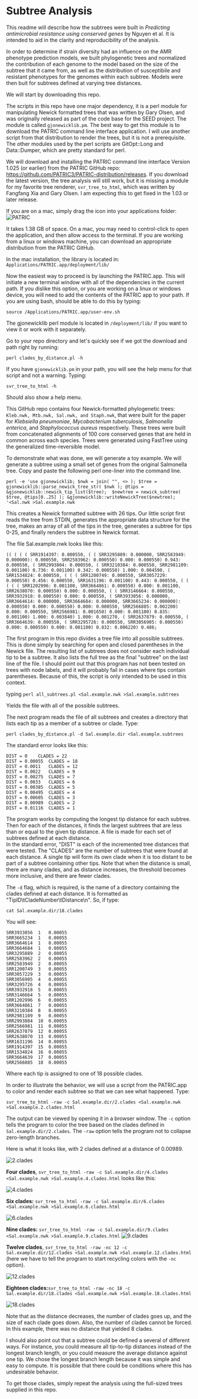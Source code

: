 # Subtree Analysis
  
This readme will describe how the subtrees were built in  *Predicting antimicrobial resistance using conserved genes* by Nguyen et al.  It is intended to aid in the clarity and reproducibility of the analysis.

In order to determine if strain diversity had an influence on the AMR phenotype prediction models, we built phylogenetic trees and normalized the contribution of each genome to the model based on the size of the subtree that it came from, as well as the distribution of susceptibile and resistant phenotypes for the genomes within each subtree. Models were then buit for subtrees defined at varying tree distances.  
  
We will start by downloading this repo. 
  
The scripts in this repo have one major dependency, it is a perl module for manipulating Newick formatted trees that was written by Gary Olsen, and was originally released as part of the code base for the SEED project. The module is called ```gjonewicklib.pm```.  The best way to get this module is to download the PATRIC command line interface application. I will use another script from that distribution to render the trees, but it is not a prerequisite. The other modules used by the perl scripts are GitOpt::Long and Data::Dumper, which are pretty standard for perl.
  
We will download and installing the PATRIC command line interface Version 1.025 (or earlier) from the PATRIC GitHub repo:  https://github.com/PATRIC3/PATRIC-distribution/releases.  If you download the latest version, the tree analysis will still work, but it is missing a module for my favorite tree renderer, ```svr_tree_to_html```, which was written by Fangfang Xia and Gary Olsen. I am expecting this to get fixed in the 1.03 or later release. 

If you are on a mac, simply drag the icon into your applications folder:
![PATRIC](https://github.com/jimdavis1/Subtree-Analysis/blob/0b00e64ae8ae3abd9766c47a26697f1258682ffe/patric.png)

It takes 1.38 GB of space.  On a mac, you may need to control-click to open the application, and then allow access to the terminal.  If you are working from a linux or windows machine, you can download an appropriate distribution from the PATRIC GitHub. 

In the mac installation, the library is located in:
```Applications/PATRIC.app/deployment/lib/```

Now the easiest way to proceed is by launching the PATRIC.app.  This will initiate a new terminal window with all of the dependencies in the current path.  If you dislike this option, or you are working on a linux or windows device, you will need to add the contents of the PATRIC app to your path. If you are using bash, should be able to do this by typing:
  
```source /Applications/PATRIC.app/user-env.sh```

The gjonewicklib perl module is located in ```/deployment/lib/``` if you want to view it or work with it separately. 

Go to your repo directory and let's quickly see if we got the download and path right by running:
  
```perl clades_by_distance.pl -h```

If you have ```gjonewicklib.pm``` in your path, you will see the help menu for that script and not a warning.
Typing:
  
```svr_tree_to_html -h```
  
Should also show a help menu. 

This GitHub repo contains four Newick-formatted phylogenetic trees: ```Kleb.nwk, Mtb.nwk, Sal.nwk, and Staph.nwk```, that were built for the paper for *Klebsiella pneumoniae*, *Mycobacterium tuberculosis*, *Salmonella enterica*, and *Staphylococcus aureus* respectively.  These trees were built from concatenated alignments of 100 core conserved genes that are held in common across each species.  Trees were generated using FastTree using the generalized time-reversible model.

To demonstrate what was done, we will generate a toy example.  We will generate a subtree using a small set of genes from the original Salmonella tree.  Copy and paste the following perl one-liner into the command line.  

```perl -e 'use gjonewicklib; $nwk = join( "", <> ); $tree = gjonewicklib::parse_newick_tree_str( $nwk ); @tips = &gjonewicklib::newick_tip_list($tree);  $newtree = newick_subtree( $tree, @tips[0..25] ); &gjonewicklib::writeNewickTree($newtree); '<Sal.nwk >Sal.example.nwk```

This creates a Newick formatted subtree with 26 tips.  Our little script first reads the tree from STDIN, generates the appropriate data structure for the tree, makes an array of all of the tips in the tree,  generates a subtree for tips 0-25, and finally  renders the subtree in Newick format. 

The file Sal.example.nwk looks like this:
  
```(( ( ( ( SRR1914397: 0.000550, ( ( SRR3295889: 0.000000, SRR2583949: 0.000000): 0.000550, SRR2583962: 0.000550) 0.000: 0.000550) 0.943: 0.000550, ( SRR2993804: 0.000550, ( SRR3210384: 0.000550, SRR2981109: 0.001100) 0.736: 0.001100) 0.342: 0.000550) 1.000: 0.004590, ( SRR1534824: 0.000550, ( ( ( SRR1200749: 0.000550, SRR3057229: 0.000550) 0.456: 0.000550, SRR1631196: 0.001100) 0.443: 0.000550, ( ( ( ( ( SRR1202996: 0.001100, SRR3664861: 0.000550) 0.000: 0.001100, SRR2638070: 0.000550) 0.000: 0.000550, ( ( SRR3146664: 0.000550, SRR3932918: 0.000550) 0.000: 0.000550, ( SRR3933056: 0.000000, SRR3664614: 0.000000, SRR3664684: 0.000000, SRR3665234: 0.000000): 0.000550) 0.000: 0.000550) 0.000: 0.000550, SRR2566885: 0.002200) 0.000: 0.000550, SRR2566981: 0.001650) 0.000: 0.001100) 0.835: 0.001100) 1.000: 0.003840) 1.000: 0.001270, ( SRR2637879: 0.000550, ( SRR3664639: 0.000550, ( SRR3295726: 0.000550, SRR3056905: 0.000550) 0.000: 0.000550) 0.000: 0.001100) 0.832: 0.006220) 0.486;```
  
The first program in this repo divides a tree file into all possible subtrees.   This is done simply by searching for open and closed parentheses in the Newick file.   The resulting list of subtrees does not consider each individual tip to be a subtree.  It also lists the full tree as the final "subtree" on the last line of the file.  I should point out that this program has not been tested on trees with node labels, and it will probably fail in cases where tips contain parentheses.  Because of this, the script is only intended to be used in this context. 

typing 
```perl all_subtrees.pl <Sal.example.nwk >Sal.example.subtrees```

Yields the file with all of the possible subtrees.  
  
The next program reads the file of all subtrees and creates a directory that lists each tip as a member of a subtree or clade. Type:

```perl clades_by_distance.pl -d Sal.example.dir <Sal.example.subtrees```

The standard error looks like this:
```
DIST = 0	CLADES = 22
DIST = 0.00055	CLADES = 18
DIST = 0.0011	CLADES = 12
DIST = 0.0022	CLADES = 9
DIST = 0.00275	CLADES = 7
DIST = 0.0033	CLADES = 6
DIST = 0.00385	CLADES = 5
DIST = 0.00495	CLADES = 4
DIST = 0.00605	CLADES = 3
DIST = 0.00989	CLADES = 2
DIST = 0.01116	CLADES = 1

```
The program works by computing the longest tip distance for each subtree.  Then for each of the distances, it finds the largest subtrees that are less than or equal to the given tip distance.  A file is made for each set of subtrees defined at each distance.   
In the standard error, "DIST" is each of the incremented tree distances that were tested. The "CLADES" are the number of subtrees that were found at each distance.  A single tip will form its own clade when it is too distant to be part of a subtree containing other tips.  Note that when the distance is small, there are many clades, and as distance increases, the threshold becomes more inclusive, and there are fewer clades.

The ```-d``` flag, which is required, is the name of a directory containing the clades defined at each distance.  It is formatted as "TipID\tCladeNumber\tDistance\n".  So, if type:

```cat Sal.example.dir/18.clades```
  
You will see:
 
```
SRR3933056	1	0.00055
SRR3665234	1	0.00055
SRR3664614	1	0.00055
SRR3664684	1	0.00055
SRR3295889	2	0.00055
SRR2583962	2	0.00055
SRR2583949	2	0.00055
SRR1200749	3	0.00055
SRR3057229	3	0.00055
SRR3056905	4	0.00055
SRR3295726	4	0.00055
SRR3932918	5	0.00055
SRR3146664	5	0.00055
SRR1202996	6	0.00055
SRR3664861	7	0.00055
SRR3210384	8	0.00055
SRR2981109	9	0.00055
SRR2993804	10	0.00055
SRR2566981	11	0.00055
SRR2637879	12	0.00055
SRR2638070	13	0.00055
SRR1631196	14	0.00055
SRR1914397	15	0.00055
SRR1534824	16	0.00055
SRR3664639	17	0.00055
SRR2566885	18	0.00055
```

Where each tip is assigned to one of 18 possible clades. 

In order to illustrate the behavior, we will use a script from the PATRIC.app to color and render each subtree so that we can see what happened.  Type:  
  
```
svr_tree_to_html -raw -c Sal.example.dir/2.clades <Sal.example.nwk >Sal.example.2.clades.html
```

The output can be viewed by opening it in a browser window. The ```-c``` option tells the program to color the  tree based on the clades defined in ```Sal.example.dir/2.clades```.  The ```-raw``` option tells the program not to collapse zero-length branches.

Here is what it looks like, with 2 clades defined at a distance of 0.00989.

![2.clades](https://github.com/jimdavis1/Subtree-Analysis/blob/master/2.clades.png) 

  
**Four clades**, ```svr_tree_to_html -raw -c Sal.example.dir/4.clades <Sal.example.nwk >Sal.example.4.clades.html``` looks like this:

![4.clades](https://github.com/jimdavis1/Subtree-Analysis/blob/master/4.clades.png)
  
  
**Six clades:** ```svr_tree_to_html -raw -c Sal.example.dir/6.clades <Sal.example.nwk >Sal.example.6.clades.html```
  
![6.clades](https://github.com/jimdavis1/Subtree-Analysis/blob/master/6.clades.png)

  
**Nine clades:** ```svr_tree_to_html -raw -c Sal.example.dir/9.clades <Sal.example.nwk >Sal.example.9.clades.html```
![9.clades](https://github.com/jimdavis1/Subtree-Analysis/blob/master/9.clades.png)

  
**Twelve clades**, ```svr_tree_to_html -raw -nc 12 -c Sal.example.dir/12.clades <Sal.example.nwk >Sal.example.12.clades.html``` (here we have to tell the program to start recycling colors with the ```-nc``` option).
  
![12.clades](https://github.com/jimdavis1/Subtree-Analysis/blob/master/12.clades.png)

  
**Eighteen clades:**```svr_tree_to_html -raw -nc 18 -c Sal.example.dir/18.clades <Sal.example.nwk >Sal.example.18.clades.html``` 
  
![18.clades](https://github.com/jimdavis1/Subtree-Analysis/blob/master/18.clades.png)


Note that as the distance decreases, the number of clades goes up, and the size of each clade goes down. Also, the number of clades cannot be forced. In this example, there was no distance that yielded 8 clades.  
  
I should also point out that a subtree could be defined a several of different ways.  For instance, you could measure all tip-to-tip distances instead of the longest branch length, or you could measure the average distance against one tip.  We chose the longest branch length because it was simple and easy to compute.  It is possible that there could be conditions where this has undesirable behavior.

To get those clades, simply repeat the analysis using the full-sized trees supplied in this repo. 




